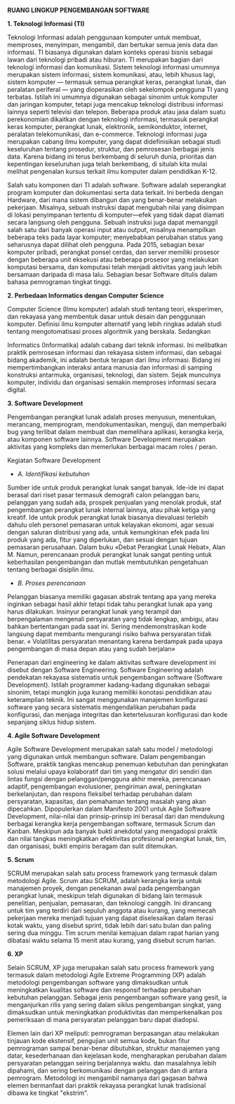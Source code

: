 **RUANG LINGKUP PENGEMBANGAN SOFTWARE**


**1. Teknologi Informasi (TI)**

Teknologi Informasi adalah penggunaan komputer untuk membuat, memproses, menyimpan, mengambil, dan bertukar semua jenis data dan informasi.
TI biasanya digunakan dalam konteks operasi bisnis sebagai lawan dari teknologi pribadi atau hiburan. TI merupakan bagian dari teknologi informasi dan komunikasi. Sistem teknologi informasi umumnya merupakan sistem informasi, sistem komunikasi, atau, lebih khusus lagi, sistem komputer — termasuk semua perangkat keras, perangkat lunak, dan peralatan periferal — yang dioperasikan oleh sekelompok pengguna TI yang terbatas.
Istilah ini umumnya digunakan sebagai sinonim untuk komputer dan jaringan komputer, tetapi juga mencakup teknologi distribusi informasi lainnya seperti televisi dan telepon. Beberapa produk atau jasa dalam suatu perekonomian dikaitkan dengan teknologi informasi, termasuk perangkat keras komputer, perangkat lunak, elektronik, semikonduktor, internet, peralatan telekomunikasi, dan e-commerce.
Teknologi informasi juga merupakan cabang ilmu komputer, yang dapat didefinisikan sebagai studi keseluruhan tentang prosedur, struktur, dan pemrosesan berbagai jenis data. Karena bidang ini terus berkembang di seluruh dunia, prioritas dan kepentingan keseluruhan juga telah berkembang, di situlah kita mulai melihat pengenalan kursus terkait ilmu komputer dalam pendidikan K-12.

Salah satu komponen dari TI adalah software.
Software adalah seperangkat program komputer dan dokumentasi serta data terkait. Ini berbeda dengan Hardware, dari mana sistem dibangun dan yang benar-benar melakukan pekerjaan.
Misalnya, sebuah instruksi dapat mengubah nilai yang disimpan di lokasi penyimpanan tertentu di komputer—efek yang tidak dapat diamati secara langsung oleh pengguna. Sebuah instruksi juga dapat memanggil salah satu dari banyak operasi input atau output, misalnya menampilkan beberapa teks pada layar komputer; menyebabkan perubahan status yang seharusnya dapat dilihat oleh pengguna. Pada 2015, sebagian besar komputer pribadi, perangkat ponsel cerdas, dan server memiliki prosesor dengan beberapa unit eksekusi atau beberapa prosesor yang melakukan komputasi bersama, dan komputasi telah menjadi aktivitas yang jauh lebih bersamaan daripada di masa lalu.
Sebagian besar Software ditulis dalam bahasa pemrograman tingkat tinggi.


**2. Perbedaan Informatics dengan Computer Science**

Computer Science (Ilmu komputer) adalah studi tentang teori, eksperimen, dan rekayasa yang membentuk dasar untuk desain dan penggunaan komputer. Definisi ilmu komputer alternatif yang lebih ringkas adalah studi tentang mengotomatisasi proses algoritmik yang berskala. Sedangkan

Informatics (Informatika) adalah cabang dari teknik informasi. Ini melibatkan praktik pemrosesan informasi dan rekayasa sistem informasi, dan sebagai bidang akademik, ini adalah bentuk terapan dari ilmu informasi. Bidang ini mempertimbangkan interaksi antara manusia dan informasi di samping konstruksi antarmuka, organisasi, teknologi, dan sistem. Sejak munculnya komputer, individu dan organisasi semakin memproses informasi secara digital.


**3. Software Development**

Pengembangan perangkat lunak adalah proses menyusun, menentukan, merancang, memprogram, mendokumentasikan, menguji, dan memperbaiki bug yang terlibat dalam membuat dan memelihara aplikasi, kerangka kerja, atau komponen software lainnya. Software Development merupakan aktivitas yang kompleks dan memerlukan berbagai macam roles / peran.

Kegiatan Software Development

* *A. Identifikasi kebutuhan*

Sumber ide untuk produk perangkat lunak sangat banyak. Ide-ide ini dapat berasal dari riset pasar termasuk demografi calon pelanggan baru, pelanggan yang sudah ada, prospek penjualan yang menolak produk, staf pengembangan perangkat lunak internal lainnya, atau pihak ketiga yang kreatif. Ide untuk produk perangkat lunak biasanya dievaluasi terlebih dahulu oleh personel pemasaran untuk kelayakan ekonomi, agar sesuai dengan saluran distribusi yang ada, untuk kemungkinan efek pada lini produk yang ada, fitur yang diperlukan, dan sesuai dengan tujuan pemasaran perusahaan. Dalam buku «Debat Perangkat Lunak Hebat», Alan M. Namun, perencanaan produk perangkat lunak sangat penting untuk keberhasilan pengembangan dan mutlak membutuhkan pengetahuan tentang berbagai disiplin ilmu.

* *B. Proses perencanaan*

Pelanggan biasanya memiliki gagasan abstrak tentang apa yang mereka inginkan sebagai hasil akhir tetapi tidak tahu perangkat lunak apa yang harus dilakukan. Insinyur perangkat lunak yang terampil dan berpengalaman mengenali persyaratan yang tidak lengkap, ambigu, atau bahkan bertentangan pada saat ini. Sering mendemonstrasikan kode langsung dapat membantu mengurangi risiko bahwa persyaratan tidak benar. « Volatilitas persyaratan menantang karena berdampak pada upaya pengembangan di masa depan atau yang sudah berjalan»

Penerapan dari engineering ke dalam aktivitas software development ini disebut dengan Software Engineering.
Software Engineering adalah pendekatan rekayasa sistematis untuk pengembangan software (Software Development).
Istilah programmer kadang-kadang digunakan sebagai sinonim, tetapi mungkin juga kurang memiliki konotasi pendidikan atau keterampilan teknik.
Ini sangat menggunakan manajemen konfigurasi software yang secara sistematis mengendalikan perubahan pada konfigurasi, dan menjaga integritas dan ketertelusuran konfigurasi dan kode sepanjang siklus hidup sistem.


**4. Agile Software Development**

Agile Software Development merupakan salah satu model / metodologi yang digunakan untuk membangun software.
Dalam pengembangan Software, praktik tangkas mencakup penemuan kebutuhan dan peningkatan solusi melalui upaya kolaboratif dari tim yang mengatur diri sendiri dan lintas fungsi dengan pelanggan/pengguna akhir mereka, perencanaan adaptif, pengembangan evolusioner, pengiriman awal, peningkatan berkelanjutan, dan respons fleksibel terhadap perubahan dalam persyaratan, kapasitas, dan pemahaman tentang masalah yang akan dipecahkan.
Dipopulerkan dalam Manifesto 2001 untuk Agile Software Development, nilai-nilai dan prinsip-prinsip ini berasal dari dan mendukung berbagai kerangka kerja pengembangan software, termasuk Scrum dan Kanban.
Meskipun ada banyak bukti anekdotal yang mengadopsi praktik dan nilai tangkas meningkatkan efektivitas profesional perangkat lunak, tim, dan organisasi, bukti empiris beragam dan sulit ditemukan.

**5. Scrum**

SCRUM merupakan salah satu process framework yang termasuk dalam metodologi Agile.
Scrum atau SCRUM, adalah kerangka kerja untuk manajemen proyek, dengan penekanan awal pada pengembangan perangkat lunak, meskipun telah digunakan di bidang lain termasuk penelitian, penjualan, pemasaran, dan teknologi canggih. Ini dirancang untuk tim yang terdiri dari sepuluh anggota atau kurang, yang memecah pekerjaan mereka menjadi tujuan yang dapat diselesaikan dalam iterasi kotak waktu, yang disebut sprint, tidak lebih dari satu bulan dan paling sering dua minggu. Tim scrum menilai kemajuan dalam rapat harian yang dibatasi waktu selama 15 menit atau kurang, yang disebut scrum harian.


**6. XP**

Selain SCRUM, XP juga merupakan salah satu process framework yang termasuk dalam metodologi Agile
Extreme Programming (XP) adalah metodologi pengembangan software yang dimaksudkan untuk meningkatkan kualitas software dan responsif terhadap perubahan kebutuhan pelanggan. Sebagai jenis pengembangan software yang gesit, ia menganjurkan rilis yang sering dalam siklus pengembangan singkat, yang dimaksudkan untuk meningkatkan produktivitas dan memperkenalkan pos pemeriksaan di mana persyaratan pelanggan baru dapat diadopsi.

Elemen lain dari XP meliputi: pemrograman berpasangan atau melakukan tinjauan kode ekstensif, pengujian unit semua kode, bukan fitur pemrograman sampai benar-benar dibutuhkan, struktur manajemen yang datar, kesederhanaan dan kejelasan kode, mengharapkan perubahan dalam persyaratan pelanggan seiring berjalannya waktu. dan masalahnya lebih dipahami, dan sering berkomunikasi dengan pelanggan dan di antara pemrogram. Metodologi ini mengambil namanya dari gagasan bahwa elemen bermanfaat dari praktik rekayasa perangkat lunak tradisional dibawa ke tingkat "ekstrim".

